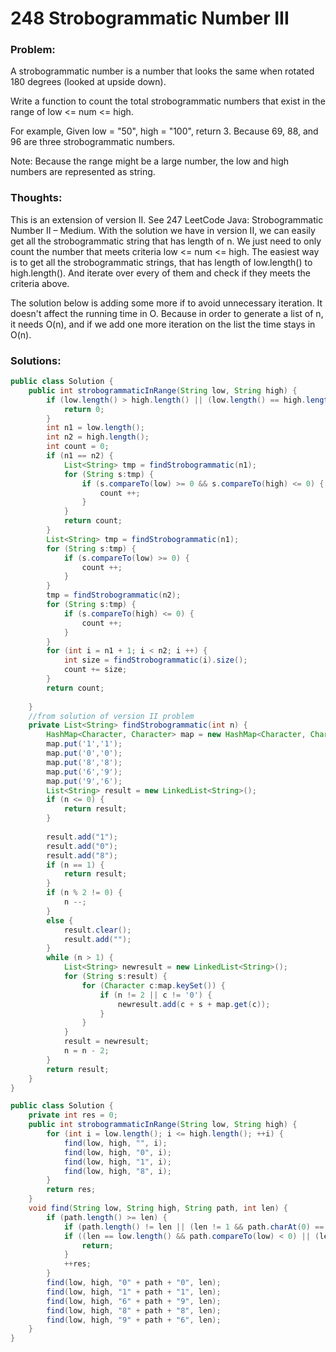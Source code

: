 # 248 Strobogrammatic Number III


### Problem:

A strobogrammatic number is a number that looks the same when rotated 180 degrees (looked at upside down).

Write a function to count the total strobogrammatic numbers that exist in the range of low <= num <= high.

For example,
Given low = "50", high = "100", return 3. Because 69, 88, and 96 are three strobogrammatic numbers.

Note:
Because the range might be a large number, the low and high numbers are represented as string.

### Thoughts:

This is an extension of version II. See 247 LeetCode Java: Strobogrammatic Number II – Medium.
With the solution we have in version II, we can easily get all the strobogrammatic string that has length of n.
We just need to only count the number that meets criteria low <= num <= high.
The easiest way is to get all the strobogrammatic strings, that has length of low.length() to high.length(). And iterate over every of them and check if they meets the criteria above.

The solution below is adding some more if to avoid unnecessary iteration. It doesn't affect the running time in O. Because in order to generate a list of n, it needs O(n), and if we add one more iteration on the list the time stays in O(n).

### Solutions:

```java
public class Solution {
    public int strobogrammaticInRange(String low, String high) {
        if (low.length() > high.length() || (low.length() == high.length() && low.compareTo(high) == 1)) {
            return 0;
        }
        int n1 = low.length();
        int n2 = high.length();
        int count = 0;
        if (n1 == n2) {
            List<String> tmp = findStrobogrammatic(n1);
            for (String s:tmp) {
                if (s.compareTo(low) >= 0 && s.compareTo(high) <= 0) {
                    count ++;
                }
            }
            return count;
        }
        List<String> tmp = findStrobogrammatic(n1);
        for (String s:tmp) {
            if (s.compareTo(low) >= 0) {
                count ++;
            }
        }
        tmp = findStrobogrammatic(n2);
        for (String s:tmp) {
            if (s.compareTo(high) <= 0) {
                count ++;
            }
        }
        for (int i = n1 + 1; i < n2; i ++) {
            int size = findStrobogrammatic(i).size();
            count += size;
        }
        return count;
 
    }
    //from solution of version II problem
    private List<String> findStrobogrammatic(int n) {
        HashMap<Character, Character> map = new HashMap<Character, Character>();
        map.put('1','1');
        map.put('0','0');
        map.put('8','8');
        map.put('6','9');
        map.put('9','6');
        List<String> result = new LinkedList<String>();
        if (n <= 0) {
            return result;
        }
 
        result.add("1");
        result.add("0");
        result.add("8");
        if (n == 1) {
            return result;
        }
        if (n % 2 != 0) {
            n --;
        }
        else {
            result.clear();
            result.add("");
        }
        while (n > 1) {
            List<String> newresult = new LinkedList<String>();
            for (String s:result) {
                for (Character c:map.keySet()) {
                    if (n != 2 || c != '0') {
                        newresult.add(c + s + map.get(c));
                    }
                }
            }
            result = newresult;
            n = n - 2;
        }     
        return result;
    }
}
```

```java
public class Solution {
    private int res = 0;
    public int strobogrammaticInRange(String low, String high) {
        for (int i = low.length(); i <= high.length(); ++i) {
            find(low, high, "", i);
            find(low, high, "0", i);
            find(low, high, "1", i);
            find(low, high, "8", i);
        }
        return res;
    }
    void find(String low, String high, String path, int len) {
        if (path.length() >= len) {
            if (path.length() != len || (len != 1 && path.charAt(0) == '0')) return;
            if ((len == low.length() && path.compareTo(low) < 0) || (len == high.length() && path.compareTo(high) > 0)) {
                return;
            }
            ++res;
        }
        find(low, high, "0" + path + "0", len);
        find(low, high, "1" + path + "1", len);
        find(low, high, "6" + path + "9", len);
        find(low, high, "8" + path + "8", len);
        find(low, high, "9" + path + "6", len);
    }
}
```